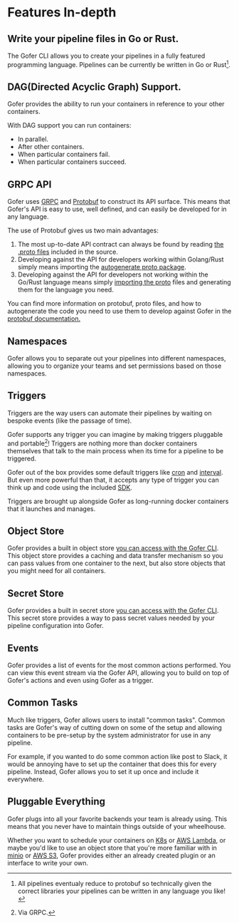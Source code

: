 # Features In-depth

## Write your pipeline files in Go or Rust.

The Gofer CLI allows you to create your pipelines in a fully featured programming language. Pipelines can be currently be written in Go or Rust[^1].

## DAG(Directed Acyclic Graph) Support.

Gofer provides the ability to run your containers in reference to your other containers.

With DAG support you can run containers:

- In parallel.
- After other containers.
- When particular containers fail.
- When particular containers succeed.

## GRPC API

Gofer uses [GRPC](https://grpc.io/) and [Protobuf](https://developers.google.com/protocol-buffers) to construct its API surface. This means that Gofer's API is easy to use, well defined, and can easily be developed for in any language.

The use of Protobuf gives us two main advantages:

1. The most up-to-date API contract can always be found by reading [the .proto files](https://github.com/clintjedwards/gofer/blob/main/proto/gofer.proto) included in the source.
2. Developing against the API for developers working within Golang/Rust simply means importing the [autogenerate proto package](https://pkg.go.dev/github.com/clintjedwards/gofer/proto).
3. Developing against the API for developers not working within the Go/Rust language means simply [importing the proto](https://github.com/clintjedwards/gofer/blob/main/proto/gofer.proto) files and generating them for the language you need.

You can find more information on protobuf, proto files, and how to autogenerate the code you need to use them to develop against Gofer in the [protobuf documentation.](https://developers.google.com/protocol-buffers/docs/overview)

## Namespaces

Gofer allows you to separate out your pipelines into different namespaces, allowing you to organize your teams and set permissions based on those namespaces.

## Triggers

Triggers are the way users can automate their pipelines by waiting on bespoke events (like the passage of time).

Gofer supports any trigger you can imagine by making triggers pluggable and portable[^2]! Triggers are nothing more than docker containers themselves that talk to the main process when its time for a pipeline to be triggered.

Gofer out of the box provides some default triggers like [cron](triggers/cron/overview) and [interval](triggers/interval/overview). But even more powerful than that, it accepts any type of trigger you can think up and code using the included [SDK](https://pkg.go.dev/github.com/clintjedwards/gofer/sdk).

Triggers are brought up alongside Gofer as long-running docker containers that it launches and manages.

## Object Store

Gofer provides a built in object store [you can access with the Gofer CLI](cli/gofer_pipeline_store). This object store provides a caching and data transfer mechanism so you can pass values from one container to the next, but also store objects that you might need for all containers.

## Secret Store

Gofer provides a built in secret store [you can access with the Gofer CLI](cli/gofer_pipeline_secret). This secret store provides a way to pass secret values needed by your pipeline configuration into Gofer.

## Events

Gofer provides a list of events for the most common actions performed. You can view this event stream via the Gofer API, allowing you to build on top of Gofer's actions and even using Gofer as a trigger.

## Common Tasks

Much like triggers, Gofer allows users to install "common tasks". Common tasks are Gofer's way of cutting down on some of the setup and allowing containers to be pre-setup by the system administrator for use in any pipeline.

For example, if you wanted to do some common action like post to Slack, it would be annoying have to set up the container that does this for every pipeline. Instead, Gofer allows you to set it up once and include it everywhere.

## Pluggable Everything

Gofer plugs into all your favorite backends your team is already using. This means that you never have to maintain things outside of your wheelhouse.

Whether you want to schedule your containers on [K8s](https://kubernetes.io/) or [AWS Lambda](https://aws.amazon.com/lambda/), or maybe you'd like to use an object store that you're more familiar with in [minio](https://min.io/) or [AWS S3](https://aws.amazon.com/s3/), Gofer provides either an already created plugin or an interface to write your own.

[^1]: All pipelines eventualy reduce to protobuf so technically given the correct libraries your pipelines can be written in any language you like!

[//]: <>

[^2]: Via GRPC.
